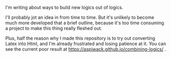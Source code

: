 I'm writing about ways to build new logics out of logics.

I'll probably jot an idea in from time to time. But it's unlikely to
become much more developed that a brief outline, because it's too time
consuming a project to make this thing really fleshed out.

Plus, half the reason why I made this repository is to try out
converting Latex into Html, and I'm already frustrated and losing
patience at it. You can see the current poor result at
https://aspiwack.github.io/combining-logics/ .
